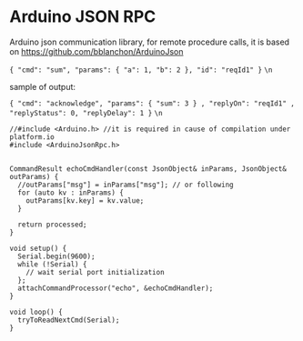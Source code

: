 # Arduino JSON RPC
Arduino json communication library, for remote procedure calls, it is based on https://github.com/bblanchon/ArduinoJson

```{ "cmd": "sum", "params": { "a": 1, "b": 2 }, "id": "reqId1" }``` `\n`

sample of output:

```{ "cmd": "acknowledge", "params": { "sum": 3 } , "replyOn": "reqId1" , "replyStatus": 0, "replyDelay": 1 }``` `\n`

```
//#include <Arduino.h> //it is required in cause of compilation under platform.io
#include <ArduinoJsonRpc.h>


CommandResult echoCmdHandler(const JsonObject& inParams, JsonObject& outParams) {
  //outParams["msg"] = inParams["msg"]; // or following 
  for (auto kv : inParams) {
    outParams[kv.key] = kv.value;
  }

  return processed;
}

void setup() {
  Serial.begin(9600);
  while (!Serial) {
    // wait serial port initialization
  };
  attachCommandProcessor("echo", &echoCmdHandler);
}

void loop() {
  tryToReadNextCmd(Serial);
}


```
